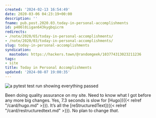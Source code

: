 ```yaml
---
created: '2024-02-13 16:54:49'
date: 2020-03-06 04:23:19+00:00
description: ''
fname: pub.post.2020.03.today-in-personal-accomplishments
id: p406l0iigan643kygbqicrm
redirects:
- /note/2020/65/today-in-personal-accomplishments/
- /note/2020/03/today-in-personal-accomplishments/
slug: today-in-personal-accomplishments
syndication:
  mastodon: https://hackers.town/@randomgeek/103774313023211236
tags:
- site
title: Today in Personal Accomplishments
updated: '2024-08-07 19:00:35'
---
```


![a pytest test run showing everything passed](assets/img/2020/cover-2020-03-05.png)

Been doing quality assurance on my site. Need to know what I got before any more big changes. Yes, 7.3 seconds is slow for [Hugo]({{< relref "/card/hugo.md" >}}). It’s all the [reStructuredText]({{< relref "/card/restructuredtext.md" >}}). No plan to change *that*.